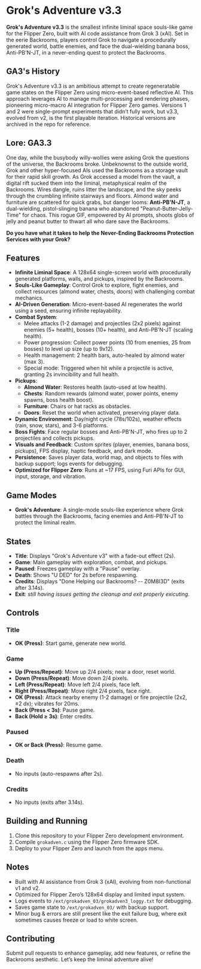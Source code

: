 # Grok's Adventure v3.3

**Grok's Adventure v3.3** is the smallest infinite liminal space souls-like game for the Flipper Zero, built with AI code assistance from Grok 3 (xAI). Set in the eerie Backrooms, players control Grok to navigate a procedurally generated world, battle enemies, and face the dual-wielding banana boss, Anti-PB'N-JT, in a never-ending quest to protect the Backrooms.

## GA3's History
Grok's Adventure v3.3 is an ambitious attempt to create regeneratable game states on the Flipper Zero using micro-event-based reflective AI. This approach leverages AI to manage multi-processing and rendering phases, pioneering micro-macro AI integration for Flipper Zero games. Versions 1 and 2 were single-prompt experiments that didn’t fully work, but v3.3, evolved from v2, is the first playable iteration. Historical versions are archived in the repo for reference.

## Lore: GA3.3
One day, while the busybody willy-wollies were asking Grok the questions of the universe, the Backrooms broke. Unbeknownst to the outside world, Grok and other hyper-focused AIs used the Backrooms as a storage vault for their rapid skill growth. As Grok accessed a model from the vault, a digital rift sucked them into the liminal, metaphysical realm of the Backrooms. Wires dangle, ruins litter the landscape, and the sky peeks through the crumbling infinite stairways and floors. Almond water and furniture are scattered for quick grabs, but danger looms: **Anti-PB'N-JT**, a dual-wielding, pistol-slinging banana who abandoned "Peanut-Butter-Jelly-Time" for chaos. This rogue GIF, empowered by AI prompts, shoots globs of jelly and peanut butter to thwart all who dare save the Backrooms.

**Do you have what it takes to help the Never-Ending Backrooms Protection Services with your Grok?**

## Features
- **Infinite Liminal Space**: A 128x64 single-screen world with procedurally generated platforms, walls, and pickups, inspired by the Backrooms.
- **Souls-Like Gameplay**: Control Grok to explore, fight enemies, and collect resources (almond water, chests, doors) with challenging combat mechanics.
- **AI-Driven Generation**: Micro-event-based AI regenerates the world using a seed, ensuring infinite replayability.
- **Combat System**:
  - Melee attacks (1-2 damage) and projectiles (2x2 pixels) against enemies (5+ health), bosses (10+ health), and Anti-PB'N-JT (scaling health).
  - Power progression: Collect power points (10 from enemies, 25 from bosses) to level up size (up to 9x12).
  - Health management: 2 health bars, auto-healed by almond water (max 3).
  - Special mode: Triggered when hit while a projectile is active, granting 2s invincibility and full health.
- **Pickups**:
  - **Almond Water**: Restores health (auto-used at low health).
  - **Chests**: Random rewards (almond water, power points, enemy spawns, boss health boost).
  - **Furniture**: Chairs or hat racks as obstacles.
  - **Doors**: Reset the world when activated, preserving player data.
- **Dynamic Environment**: Day/night cycle (78s/102s), weather effects (rain, snow, stars), and 3-6 platforms.
- **Boss Fights**: Face regular bosses and Anti-PB'N-JT, who fires up to 2 projectiles and collects pickups.
- **Visuals and Feedback**: Custom sprites (player, enemies, banana boss, pickups), FPS display, haptic feedback, and dark mode.
- **Persistence**: Saves player data, world map, and objects to files with backup support; logs events for debugging.
- **Optimized for Flipper Zero**: Runs at ~17 FPS, using Furi APIs for GUI, input, storage, and vibration.

## Game Modes
- **Grok's Adventure**: A single-mode souls-like experience where Grok battles through the Backrooms, facing enemies and Anti-PB'N-JT to protect the liminal realm.

## States
- **Title**: Displays "Grok's Adventure v3" with a fade-out effect (2s).
- **Game**: Main gameplay with exploration, combat, and pickups.
- **Paused**: Freezes gameplay with a "Pause" overlay.
- **Death**: Shows "U DED" for 2s before respawning.
- **Credits**: Displays "Done Helping our Backrooms? -- Z0M8I3D" (exits after 3.14s).
- **Exit**: *still having issues getting the cleanup and exit properly exicuting*.

## Controls
### Title
- **OK (Press)**: Start game, generate new world.

### Game
- **Up (Press/Repeat)**: Move up 2/4 pixels; near a door, reset world.
- **Down (Press/Repeat)**: Move down 2/4 pixels.
- **Left (Press/Repeat)**: Move left 2/4 pixels, face left.
- **Right (Press/Repeat)**: Move right 2/4 pixels, face right.
- **OK (Press)**: Attack nearby enemy (1-2 damage) or fire projectile (2x2, ±2 dx); vibrates for 20ms.
- **Back (Press < 3s)**: Pause game.
- **Back (Hold ≥ 3s)**: Enter credits.

### Paused
- **OK or Back (Press)**: Resume game.

### Death
- No inputs (auto-respawns after 2s).

### Credits
- No inputs (exits after 3.14s).

## Building and Running
1. Clone this repository to your Flipper Zero development environment.
2. Compile `grokadven.c` using the Flipper Zero firmware SDK.
3. Deploy to your Flipper Zero and launch from the apps menu.

## Notes
- Built with AI assistance from Grok 3 (xAI), evolving from non-functional v1 and v2.
- Optimized for Flipper Zero’s 128x64 display and limited input system.
- Logs events to `/ext/grokadven_03/grokadven3_loggy.txt` for debugging.
- Saves game state to `/ext/grokadven_03/` with backup support.
- Minor bug & errors are still present like the exit failure bug, where exit sometimes causes freeze or load to white screen.

## Contributing
Submit pull requests to enhance gameplay, add new features, or refine the Backrooms aesthetic. Let’s keep the liminal adventure alive!

